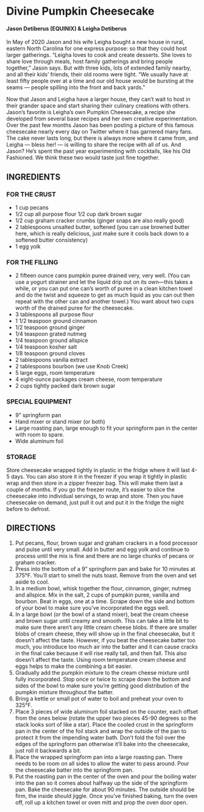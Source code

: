 # Divine Pumpkin Cheesecake
#### Jason Detiberus (EQUINIX) & Leigha Detiberus

In May of 2020 Jason and his wife Leigha bought a new house in rural, eastern North Carolina for one express purpose: so that they could host larger gatherings. “Leigha loves to cook and create desserts. She loves to share love through meals, host family gatherings and bring people together,” Jason says. But with three kids, lots of extended family nearby, and all their kids’ friends, their old rooms were tight. “We usually have at least fifty people over at a time and our old house would be bursting at the seams — people spilling into the front and back yards.”

Now that Jason and Leigha have a larger house, they can’t wait to host in their grander space and start sharing their culinary creations with others. Jason’s favorite is Leigha’s own Pumpkin Cheesecake, a recipe she developed from several base recipes and her own creative experimentation. Over the past few months Jason has been posting a picture of this famous cheesecake nearly every day on Twitter where it has garnered many fans. The cake never lasts long, but there is always more where it came from, and Leigha — bless her! — is willing to share the recipe with all of us. And Jason? He’s spent the past year experimenting with cocktails, like his Old Fashioned. We think these two would taste just fine together.

## INGREDIENTS
### FOR THE CRUST
* 1 cup pecans 
* 1/2 cup all purpose flour 1/2 cup dark brown sugar
* 1/2 cup graham cracker crumbs (ginger snaps are also really good) 
* 2 tablespoons unsalted butter, softened (you can use browned butter here, which is really delicious, just make sure it cools back down to a softened butter consistency)
* 1 egg yolk
### FOR THE FILLING
* 2 fifteen ounce cans pumpkin puree drained very, very well. (You can use a yogurt strainer and let the liquid drip out on its own—this takes a while, or you can put one can’s worth of puree in a clean kitchen towel and do the twist and squeeze to get as much liquid as you can out then repeat with the other can and another towel.) You want about two cups worth of the drained puree for the cheesecake.
* 3 tablespoons all purpose flour
* 1 1/2 teaspoon ground cinnamon 
* 1/2 teaspoon ground ginger
* 1/4 teaspoon grated nutmeg
* 1/4 teaspoon ground allspice
* 1/4 teaspoon kosher salt
* 1/8 teaspoon ground cloves
* 2 tablespoons vanilla extract
* 2 tablespoons bourbon (we use Knob Creek)
* 5 large eggs, room temperature
* 4 eight-ounce packages cream cheese, room temperature
* 2 cups tightly packed dark brown sugar
### SPECIAL EQUIPMENT
* 9” springform pan
* Hand mixer or stand mixer (or both)
* Large roasting pan, large enough to fit your springform pan in the center with room to spare.
* Wide aluminum foil
### STORAGE
Store cheesecake wrapped tightly in plastic in the fridge where it will last 4-5 days. You can also store it in the freezer if you wrap it tightly in plastic wrap and then store in a zipper freezer bag. This will make them last a couple of months. If you go the freezer route, it’s easier to slice the cheesecake into individual servings, to wrap and store. Then you have cheesecake on demand, just pull it out and put it in the fridge the night before to defrost.

## DIRECTIONS

1. Put pecans, flour, brown sugar and graham crackers in a food processor and pulse until very small. Add in butter and egg yolk and continue to process until the mix is fine and there are no large chunks of pecans or graham cracker.
2. Press into the bottom of a 9” springform pan and bake for 10 minutes at 375°F. You’ll start to smell the nuts toast. Remove from the oven and set aside to cool.
3. In a medium bowl, whisk together the flour, cinnamon, ginger, nutmeg and allspice. Mix in the salt, 2 cups of pumpkin puree, vanilla and bourbon. Beat in eggs, one at a time. Scrape down the side and bottom of your bowl to make sure you’ve incorporated the eggs well.
4. In a large bowl (or the bowl of a stand mixer), beat the cream cheese and brown sugar until creamy and smooth. This can take a little bit to make sure there aren’t any little cream cheese blobs. If there are smaller blobs of cream cheese, they will show up in the final cheesecake, but it doesn’t affect the taste. However, if you beat the cheesecake batter too much, you introduce too much air into the batter and it can cause cracks in the final cake because it will rise really tall, and then fall. This also doesn’t affect the taste. Using room temperature cream cheese and eggs helps to make the combining a bit easier.
5. Gradually add the pumpkin mixture to the cream cheese mixture until fully incorporated. Stop once or twice to scrape down the bottom and sides of the bowl to make sure you’re getting good distribution of the pumpkin mixture throughout the batter.
6. Bring a kettle or small pot of water to boil and preheat your oven to 325°F.
7. Place 3 pieces of wide aluminum foil stacked on the counter, each offset from the ones below (rotate the upper two pieces 45-90 degrees so the stack looks sort of like a star). Place the cooled crust in the springform pan in the center of the foil stack and wrap the outside of the pan to protect it from the impending water bath. Don’t fold the foil over the edges of the springform pan otherwise it’ll bake into the cheesecake, just roll it backwards a bit.
8. Place the wrapped springform pan into a large roasting pan. There needs to be room on all sides to allow the water to pass around. Pour the cheesecake batter into the springform pan.
9. Put the roasting pan in the center of the oven and pour the boiling water into the pan so it comes about halfway up the side of the springform pan. Bake the cheesecake for about 90 minutes. The outside should be firm, the inside should jiggle. Once you’ve finished baking, turn the oven off, roll up a kitchen towel or oven mitt and prop the oven door open.